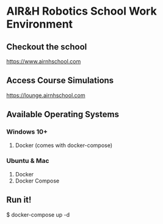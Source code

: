 # AIR&H Robotics School Work Environment


## Checkout the school
https://www.airnhschool.com


## Access Course Simulations
https://lounge.airnhschool.com

## Available Operating Systems

### Windows 10+
1. Docker (comes with docker-compose)

### Ubuntu & Mac
1. Docker
2. Docker Compose

## Run it!
$ docker-compose up -d

